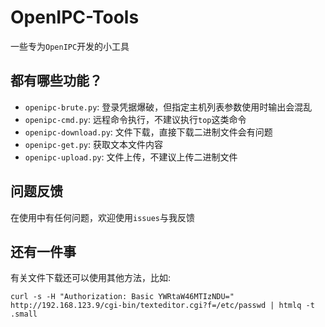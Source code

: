 # OpenIPC-Tools

一些专为`OpenIPC`开发的小工具

## 都有哪些功能？

* `openipc-brute.py`: 登录凭据爆破，但指定主机列表参数使用时输出会混乱
* `openipc-cmd.py`: 远程命令执行，不建议执行`top`这类命令
* `openipc-download.py`: 文件下载，直接下载二进制文件会有问题
* `openipc-get.py`: 获取文本文件内容
* `openipc-upload.py`: 文件上传，不建议上传二进制文件

## 问题反馈

在使用中有任何问题，欢迎使用`issues`与我反馈

## 还有一件事

有关文件下载还可以使用其他方法，比如:

```
curl -s -H "Authorization: Basic YWRtaW46MTIzNDU=" http://192.168.123.9/cgi-bin/texteditor.cgi?f=/etc/passwd | htmlq -t .small
```
